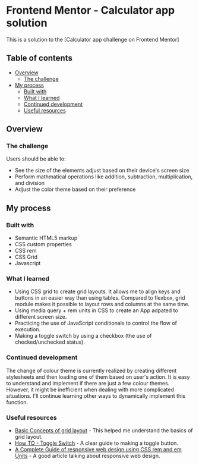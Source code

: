 # Frontend Mentor - Calculator app solution

This is a solution to the [Calculator app challenge on Frontend Mentor]

## Table of contents

- [Overview](#overview)
  - [The challenge](#the-challenge)
- [My process](#my-process)
  - [Built with](#built-with)
  - [What I learned](#what-i-learned)
  - [Continued development](#continued-development)
  - [Useful resources](#useful-resources)


## Overview

### The challenge

Users should be able to:

- See the size of the elements adjust based on their device's screen size
- Perform mathmatical operations like addition, subtraction, multiplication, and division
- Adjust the color theme based on their preference


## My process

### Built with

- Semantic HTML5 markup
- CSS custom properties
- CSS rem
- CSS Grid
- Javascript


### What I learned

- Using CSS grid to create grid layouts. It allows me to align keys and buttons in an easier way than using tables. Compared to flexbox, grid module makes it possible to layout rows and columns at the same time.
- Using media query + rem units in CSS to create an App adpated to different screen size.
- Practicing the use of JavaScript conditionals to control the flow of execution.
- Making a toggle switch by using a checkbox (the use of checked/unchecked status).



### Continued development

The change of colour theme is currently realized by creating different stylesheets and then loading one of them based on user's action. It is easy to understand and implement if there are just a few colour themes. However, it might be inefficient when dealing with more complicated situations. I'll continue learning other ways to dynamically implement this function.


### Useful resources

- [Basic Concepts of grid layout](https://developer.mozilla.org/en-US/docs/Web/CSS/CSS_Grid_Layout/Basic_Concepts_of_Grid_Layout) - This helped me understand the basics of grid layout.
- [How TO - Toggle Switch](https://www.w3schools.com/howto/howto_css_switch.asp) - A clear guide to making a toggle button.
- [A Complete Guide of responsive web design using CSS rem and em Units](https://dev.to/romankhan/a-complete-guide-of-responsive-web-design-using-css-rem-and-em-units-4j6k) - A good article talking about responsive web design.


